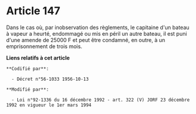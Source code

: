 # Article 147

Dans le cas où, par inobservation des règlements, le capitaine d'un bateau à vapeur a heurté, endommagé ou mis en péril un
autre bateau, il est puni d'une amende de 25000 F et peut être condamné, en outre, à un emprisonnement de trois mois.

**Liens relatifs à cet article**

	**Codifié par**:

	  - Décret n°56-1033 1956-10-13

	**Modifié par**:

	  - Loi n°92-1336 du 16 décembre 1992 - art. 322 (V) JORF 23 décembre 1992 en vigueur le 1er mars 1994
